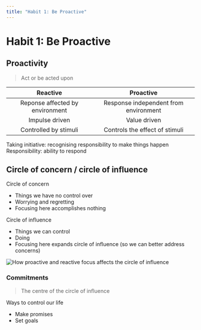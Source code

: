 ```yaml
---
title: "Habit 1: Be Proactive"
---
```


# Habit 1: Be Proactive

## Proactivity

> Act or be acted upon

|            Reactive             |               Proactive               |
| :-----------------------------: | :-----------------------------------: |
| Reponse affected by environment | Response independent from environment |
|         Impulse driven          |             Value driven              |
|      Controlled by stimuli      |    Controls the effect of stimuli     |

Taking initiative: recognising responsibility to make things happen
Responsibility: ability to respond

## Circle of concern / circle of influence

Circle of concern
- Things we have no control over
- Worrying and regretting
- Focusing here accomplishes nothing

Circle of influence
- Things we can control
- Doing
- Focusing here expands circle of influence
  (so we can better address concerns)

![How proactive and reactive focus affects the circle of influence](assets/images/circle-of-concern-and-influence.png)

### Commitments

> The centre of the circle of influence

Ways to control our life
- Make promises
- Set goals
